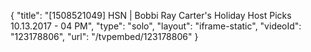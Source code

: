 {
    "title": "[1508521049] HSN | Bobbi Ray Carter's Holiday Host Picks 10.13.2017 - 04 PM",
    "type": "solo",
    "layout": "iframe-static",
    "videoId": "123178806",
    "url": "\/tvpembed\/123178806"
}